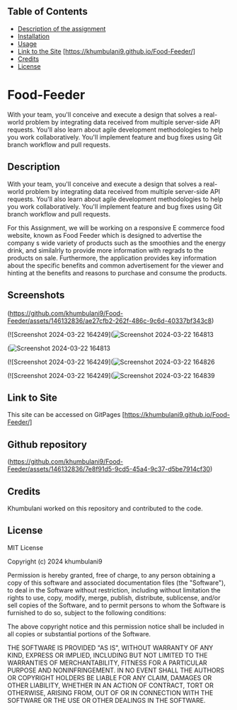 ## Table of Contents

* [Description of the assignment](#description)
* [Installation](#installation)
* [Usage](#usage)
* [Link to the Site]() [https://khumbulani9.github.io/Food-Feeder/]
* [Credits](#credits)
* [License](#license)

# Food-Feeder
With your team, you'll conceive and execute a design that solves a real-world problem by integrating data received from multiple server-side API requests. You'll also learn about agile development methodologies to help you work collaboratively. You'll implement feature and bug fixes using Git branch workflow and pull requests.


## Description
With your team, you'll conceive and execute a design that solves a real-world problem by integrating data received from multiple server-side API requests. You'll also learn about agile development methodologies to help you work collaboratively. You'll implement feature and bug fixes using Git branch workflow and pull requests. 

For this Assignment, we will be working on a responsive E commerce food website, known as Food Feeder which is designed to advertise the company s wide variety of products such as the smoothies and the energy drink, and similalrly to provide more information with regrads to the products on sale. Furthermore, the application provides key information about the specific benefits and common advertisement for the viewer and hinting at the benefits and reasons to purchase and consume the products.



## Screenshots


#### 
(https://github.com/khumbulani9/Food-Feeder/assets/146132836/ae27cfb2-262f-486c-9c6d-40337bf343c8)


(![Screenshot 2024-03-22 164249](![Screenshot 2024-03-22 164813](https://github.com/khumbulani9/Food-Feeder/assets/146132836/bcd6d54c-802c-447c-b46b-41d97bc520cf)


(![Screenshot 2024-03-22 164813](https://github.com/khumbulani9/Food-Feeder/assets/146132836/9582d0c4-8e4b-41c6-99fd-929b3d0f6356)

(![Screenshot 2024-03-22 164249](![Screenshot 2024-03-22 164826](https://github.com/khumbulani9/Food-Feeder/assets/146132836/1c2a5b78-393d-44e0-84cf-9d4003d27c9a)


(![Screenshot 2024-03-22 164249](![Screenshot 2024-03-22 164839](https://github.com/khumbulani9/Food-Feeder/assets/146132836/10897d9e-a9cb-412d-8f1f-1a0cfa595f7d)



## Link to Site

This site can be accessed on GitPages [https://khumbulani9.github.io/Food-Feeder/]

## Github repository

(https://github.com/khumbulani9/Food-Feeder/assets/146132836/7e8f91d5-9cd5-45a4-9c37-d5be7914cf30)

## Credits

Khumbulani worked on this repository and contributed to the code.
  

## License

MIT License

Copyright (c) 2024 khumbulani9

Permission is hereby granted, free of charge, to any person obtaining a copy
of this software and associated documentation files (the "Software"), to deal
in the Software without restriction, including without limitation the rights
to use, copy, modify, merge, publish, distribute, sublicense, and/or sell
copies of the Software, and to permit persons to whom the Software is
furnished to do so, subject to the following conditions:

The above copyright notice and this permission notice shall be included in all
copies or substantial portions of the Software.

THE SOFTWARE IS PROVIDED "AS IS", WITHOUT WARRANTY OF ANY KIND, EXPRESS OR
IMPLIED, INCLUDING BUT NOT LIMITED TO THE WARRANTIES OF MERCHANTABILITY,
FITNESS FOR A PARTICULAR PURPOSE AND NONINFRINGEMENT. IN NO EVENT SHALL THE
AUTHORS OR COPYRIGHT HOLDERS BE LIABLE FOR ANY CLAIM, DAMAGES OR OTHER
LIABILITY, WHETHER IN AN ACTION OF CONTRACT, TORT OR OTHERWISE, ARISING FROM,
OUT OF OR IN CONNECTION WITH THE SOFTWARE OR THE USE OR OTHER DEALINGS IN THE
SOFTWARE.


